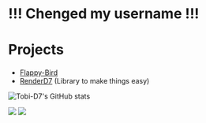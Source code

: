 # !!! Chenged my username !!!

# Projects
- [Flappy-Bird](https://github.com/NPI-D7/Flappy-Bird/) <img height="16" src="https://img.shields.io/github/downloads/NPI-D7/Flappy-Bird/total.svg?style=for-the-badge"> <a href="https://github.com/NPI-D7/Flappy-Bird/releases">
- [RenderD7](https://github.com/NPI-D7/RenderD7/) (Library to make things easy)

![Tobi-D7's GitHub stats](https://github-readme-stats.vercel.app/api?username=tobid7&theme=synthwave&show_icons=true)

![](https://github-profile-summary-cards.vercel.app/api/cards/profile-details?username=tobid7&theme=synthwave)
<img src="https://github-profile-trophy.vercel.app/?username=tobid7&theme=synthwave">
